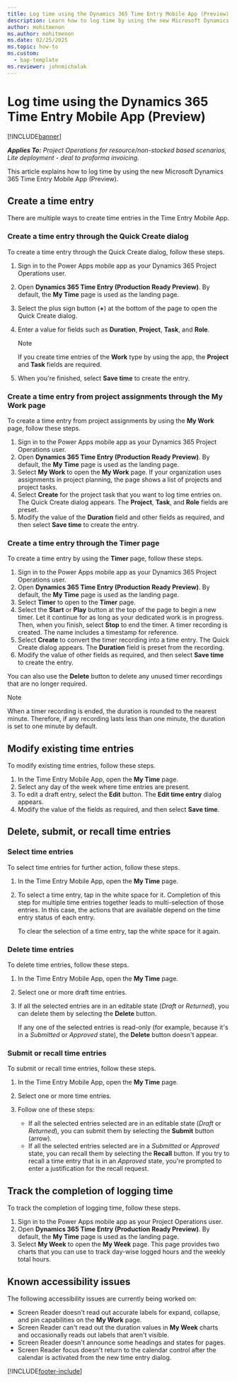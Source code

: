 ```yaml
---
title: Log time using the Dynamics 365 Time Entry Mobile App (Preview)
description: Learn how to log time by using the new Microsoft Dynamics 365 Time Entry Mobile App (Preview).
author: mohitmenon
ms.author: mohitmenon
ms.date: 02/25/2025
ms.topic: how-to
ms.custom: 
  - bap-template
ms.reviewer: johnmichalak
---
```


# Log time using the Dynamics 365 Time Entry Mobile App (Preview)

[!INCLUDE[banner](../includes/banner.md)]

_**Applies To:** Project Operations for resource/non-stocked based scenarios, Lite deployment - deal to proforma invoicing._

This article explains how to log time by using the new Microsoft Dynamics 365 Time Entry Mobile App (Preview).

## Create a time entry

There are multiple ways to create time entries in the Time Entry Mobile App.

### Create a time entry through the Quick Create dialog

To create a time entry through the Quick Create dialog, follow these steps.

1. Sign in to the Power Apps mobile app as your Dynamics 365 Project Operations user.
1. Open **Dynamics 365 Time Entry (Production Ready Preview)**. By default, the **My Time** page is used as the landing page.
1. Select the plus sign button (**&plus;**) at the bottom of the page to open the Quick Create dialog.
1. Enter a value for fields such as **Duration**, **Project**, **Task**, and **Role**.

    > [!NOTE]
    > If you create time entries of the **Work** type by using the app, the **Project** and **Task** fields are required.

1. When you're finished, select **Save time** to create the entry.

### Create a time entry from project assignments through the My Work page

To create a time entry from project assignments by using the **My Work** page, follow these steps.

1. Sign in to the Power Apps mobile app as your Dynamics 365 Project Operations user.
1. Open **Dynamics 365 Time Entry (Production Ready Preview)**. By default, the **My Time** page is used as the landing page.
1. Select **My Work** to open the **My Work** page. If your organization uses assignments in project planning, the page shows a list of projects and project tasks.
1. Select **Create** for the project task that you want to log time entries on. The Quick Create dialog appears. The **Project**, **Task**, and **Role** fields are preset.
1. Modify the value of the **Duration** field and other fields as required, and then select **Save time** to create the entry.

### Create a time entry through the Timer page

To create a time entry by using the **Timer** page, follow these steps.

1. Sign in to the Power Apps mobile app as your Dynamics 365 Project Operations user.
1. Open **Dynamics 365 Time Entry (Production Ready Preview)**. By default, the **My Time** page is used as the landing page.
1. Select **Timer** to open to the **Timer** page.
1. Select the **Start** or **Play** button at the top of the page to begin a new timer. Let it continue for as long as your dedicated work is in progress. Then, when you finish, select **Stop** to end the timer. A timer recording is created. The name includes a timestamp for reference.
1. Select **Create** to convert the timer recording into a time entry. The Quick Create dialog appears. The **Duration** field is preset from the recording.
1. Modify the value of other fields as required, and then select **Save time** to create the entry.

You can also use the **Delete** button to delete any unused timer recordings that are no longer required.

> [!NOTE]
> When a timer recording is ended, the duration is rounded to the nearest minute. Therefore, if any recording lasts less than one minute, the duration is set to one minute by default.

## Modify existing time entries

To modify existing time entries, follow these steps.

1. In the Time Entry Mobile App, open the **My Time** page.
1. Select any day of the week where time entries are present.
1. To edit a draft entry, select the **Edit** button. The **Edit time entry** dialog appears.
1. Modify the value of the fields as required, and then select **Save time**.

## Delete, submit, or recall time entries

### Select time entries

To select time entries for further action, follow these steps.

1. In the Time Entry Mobile App, open the **My Time** page.
1. To select a time entry, tap in the white space for it. Completion of this step for multiple time entries together leads to multi-selection of those entries. In this case, the actions that are available depend on the time entry status of each entry.

    To clear the selection of a time entry, tap the white space for it again.

### Delete time entries

To delete time entries, follow these steps.

1. In the Time Entry Mobile App, open the **My Time** page.
1. Select one or more draft time entries.
1. If all the selected entries are in an editable state (*Draft* or *Returned*), you can delete them by selecting the **Delete** button.

    If any one of the selected entries is read-only (for example, because it's in a *Submitted* or *Approved* state), the **Delete** button doesn't appear.

### Submit or recall time entries

To submit or recall time entries, follow these steps.

1. In the Time Entry Mobile App, open the **My Time** page.
1. Select one or more time entries.
1. Follow one of these steps:

    - If all the selected entries selected are in an editable state (*Draft* or *Returned*), you can submit them by selecting the **Submit** button (arrow).
    - If all the selected entries selected are in a *Submitted* or *Approved* state, you can recall them by selecting the **Recall** button. If you try to recall a time entry that is in an *Approved* state, you're prompted to enter a justification for the recall request.

## Track the completion of logging time

To track the completion of logging time, follow these steps.

1. Sign in to the Power Apps mobile app as your Project Operations user.
1. Open **Dynamics 365 Time Entry (Production Ready Preview)**. By default, the **My Time** page is used as the landing page.
1. Select **My Week** to open the **My Week** page. This page provides two charts that you can use to track day-wise logged hours and the weekly total hours.

## Known accessibility issues

The following accessibility issues are currently being worked on:

- Screen Reader doesn't read out accurate labels for expand, collapse, and pin capabilities on the **My Work** page.
- Screen Reader can't read out the duration values in **My Week** charts and occasionally reads out labels that aren't visible.
- Screen Reader doesn't announce some headings and states for pages.
- Screen Reader focus doesn't return to the calendar control after the calendar is activated from the new time entry dialog.

[!INCLUDE[footer-include](../includes/footer-banner.md)]
